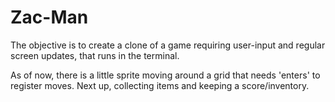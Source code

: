 # Zac-Man

The objective is to create a clone of a game requiring user-input and regular screen updates, that runs in the terminal.

As of now, there is a little sprite moving around a grid that needs 'enters' to register moves. Next up, collecting items and keeping a score/inventory.
